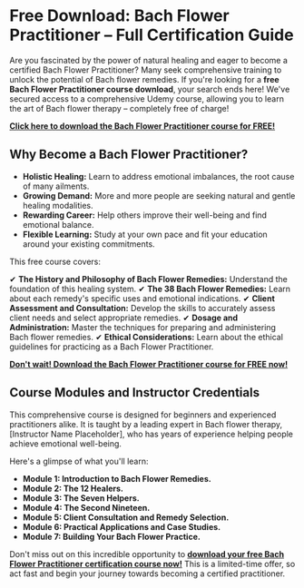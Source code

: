 # Free Download: Bach Flower Practitioner – Full Certification Guide

Are you fascinated by the power of natural healing and eager to become a certified Bach Flower Practitioner? Many seek comprehensive training to unlock the potential of Bach flower remedies. If you're looking for a **free Bach Flower Practitioner course download**, your search ends here! We've secured access to a comprehensive Udemy course, allowing you to learn the art of Bach flower therapy – completely free of charge!

[**Click here to download the Bach Flower Practitioner course for FREE!**](https://udemywork.com/bach-flower-practitioner)

## Why Become a Bach Flower Practitioner?

*   **Holistic Healing:** Learn to address emotional imbalances, the root cause of many ailments.
*   **Growing Demand:** More and more people are seeking natural and gentle healing modalities.
*   **Rewarding Career:** Help others improve their well-being and find emotional balance.
*   **Flexible Learning:** Study at your own pace and fit your education around your existing commitments.

This free course covers:

✔ **The History and Philosophy of Bach Flower Remedies:** Understand the foundation of this healing system.
✔ **The 38 Bach Flower Remedies:** Learn about each remedy's specific uses and emotional indications.
✔ **Client Assessment and Consultation:** Develop the skills to accurately assess client needs and select appropriate remedies.
✔ **Dosage and Administration:** Master the techniques for preparing and administering Bach flower remedies.
✔ **Ethical Considerations:** Learn about the ethical guidelines for practicing as a Bach Flower Practitioner.

[**Don't wait! Download the Bach Flower Practitioner course for FREE now!**](https://udemywork.com/bach-flower-practitioner)

## Course Modules and Instructor Credentials

This comprehensive course is designed for beginners and experienced practitioners alike. It is taught by a leading expert in Bach flower therapy, [Instructor Name Placeholder], who has years of experience helping people achieve emotional well-being.

Here's a glimpse of what you'll learn:

*   **Module 1: Introduction to Bach Flower Remedies.**
*   **Module 2: The 12 Healers.**
*   **Module 3: The Seven Helpers.**
*   **Module 4: The Second Nineteen.**
*   **Module 5: Client Consultation and Remedy Selection.**
*   **Module 6: Practical Applications and Case Studies.**
*   **Module 7: Building Your Bach Flower Practice.**

Don't miss out on this incredible opportunity to **[download your free Bach Flower Practitioner certification course now!](https://udemywork.com/bach-flower-practitioner)** This is a limited-time offer, so act fast and begin your journey towards becoming a certified practitioner.
